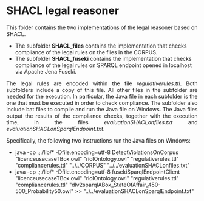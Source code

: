 # SHACL legal reasoner

<p align="justify">
This folder contains the two implementations of the legal reasoner based on SHACL.

<ul>
  <li>The subfolder <b>SHACL_files</b> contains the implementation that checks compliance of the legal rules on the files in the CORPUS.</li>
  <li>The subfolder <b>SHACL_fuseki</b> contains the implementation that checks compliance of the legal rules on SPARQL endpoint opened in localhost via Apache Jena Fuseki.</li>
</ul>
</p>

<p align="justify">
The legal rules are encoded within the file <i>regulativerules.ttl</i>. Both subfolders include a copy of this file. All other files in the subfolder are needed for the execution. In particular, the Java file in each subfolder is the one that must be executed in order to check compliance. The subfolder also include bat files to compile and run the Java file on Windows. The Java files output the results of the compliance checks, together with the execution time, in the files <i>evaluationSHACLonfiles.txt</i> and <i>evaluationSHACLonSparqlEndpoint.txt</i>.
</p>

<p align="justify">
Specifically, the following two instructions run the Java files on Windows:

<ul>
  <li>java -cp .;./lib/* -Dfile.encoding=utf-8 DetectViolationsOnCorpus "licenceusecaseTBox.owl" "riolOntology.owl" "regulativerules.ttl" "compliancerules.ttl" "../../CORPUS" "../../evaluationSHACLonfiles.txt"</li>
  <li>java -cp .;./lib/* -Dfile.encoding=utf-8 fusekiSparqlEndpointClient "licenceusecaseTBox.owl" "riolOntology.owl" "regulativerules.ttl" "compliancerules.ttl" "dlv2sparqlABox_StateOfAffair_450-500_Probability50.owl" >> "../../evaluationSHACLonSparqlEndpoint.txt"</li>
</ul>
</p>
